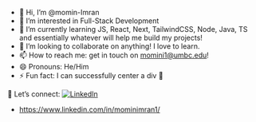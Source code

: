 - 👋 Hi, I’m @momin-Imran
- 👀 I’m interested in Full-Stack Development 
- 🌱 I’m currently learning JS, React, Next, TailwindCSS, Node, Java, TS and essentially whatever will help me build my projects!
- 💞️ I’m looking to collaborate on anything! I love to learn.
- 📫 How to reach me: get in touch on momini1@umbc.edu!
- 😄 Pronouns: He/Him
- ⚡ Fun fact: I can successfully center a div 👀 

🔗 Let’s connect:
[![LinkedIn](https://img.shields.io/badge/LinkedIn-%230077B5.svg?style=for-the-badge&logo=linkedin&logoColor=white)](https://www.linkedin.com/in/mominimran1)
- https://www.linkedin.com/in/mominimran1/

<!---
momin-Imran/momin-Imran is a ✨ special ✨ repository because its `README.md` (this file) appears on your GitHub profile.
You can click the Preview link to take a look at your changes.
--->
